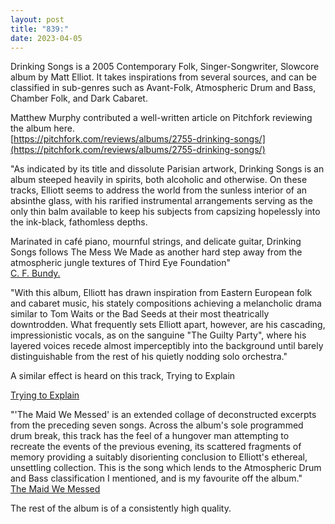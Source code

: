 ```yaml
---
layout: post
title: "839:"
date: 2023-04-05
---
```


Drinking Songs is a 2005 Contemporary Folk, Singer-Songwriter, Slowcore album by Matt Elliot. It takes inspirations from several sources, and can be classified in sub-genres such as Avant-Folk, Atmospheric Drum and Bass, Chamber Folk, and Dark Cabaret.

Matthew Murphy contributed a well-written article on Pitchfork reviewing the album here.  
[https://pitchfork.com/reviews/albums/2755-drinking-songs/](https://pitchfork.com/reviews/albums/2755-drinking-songs/)

"As indicated by its title and dissolute Parisian artwork, Drinking Songs is an album steeped heavily in spirits, both alcoholic and otherwise. On these tracks, Elliott seems to address the world from the sunless interior of an absinthe glass, with his rarified instrumental arrangements serving as the only thin balm available to keep his subjects from capsizing hopelessly into the ink-black, fathomless depths.

Marinated in café piano, mournful strings, and delicate guitar, Drinking Songs follows The Mess We Made as another hard step away from the atmospheric jungle textures of Third Eye Foundation"  
[C. F. Bundy.](https://youtu.be/b9YYXaOaXAU)

"With this album, Elliott has drawn inspiration from Eastern European folk and cabaret music, his stately compositions achieving a melancholic drama similar to Tom Waits or the Bad Seeds at their most theatrically downtrodden. What frequently sets Elliott apart, however, are his cascading, impressionistic vocals, as on the sanguine "The Guilty Party", where his layered voices recede almost imperceptibly into the background until barely distinguishable from the rest of his quietly nodding solo orchestra."

A similar effect is heard on this track, Trying to Explain

[Trying to Explain](https://youtu.be/VSJLc8TVav4)

"'The Maid We Messed' is an extended collage of deconstructed excerpts from the preceding seven songs. Across the album's sole programmed drum break, this track has the feel of a hungover man attempting to recreate the events of the previous evening, its scattered fragments of memory providing a suitably disorienting conclusion to Elliott's ethereal, unsettling collection. This is the song which lends to the Atmospheric Drum and Bass classification I mentioned, and is my favourite off the album."  
[The Maid We Messed](https://youtu.be/fFKNDMK-aE4)

The rest of the album is of a consistently high quality.
